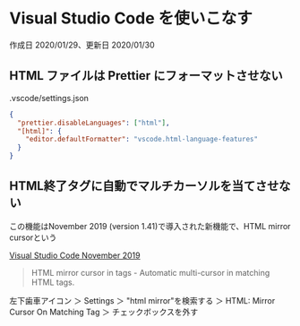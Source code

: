 # Visual Studio Code を使いこなす

作成日 2020/01/29、更新日 2020/01/30

## HTML ファイルは Prettier にフォーマットさせない

.vscode/settings.json

```json
{
  "prettier.disableLanguages": ["html"],
  "[html]": {
    "editor.defaultFormatter": "vscode.html-language-features"
  }
}
```

## HTML終了タグに自動でマルチカーソルを当てさせない

この機能はNovember 2019 (version 1.41)で導入された新機能で、HTML mirror cursorという

[Visual Studio Code November 2019](https://code.visualstudio.com/updates/v1_41)

> HTML mirror cursor in tags - Automatic multi-cursor in matching HTML tags.

左下歯車アイコン ＞ Settings ＞ "html mirror"を検索する
＞ HTML: Mirror Cursor On Matching Tag
＞ チェックボックスを外す

